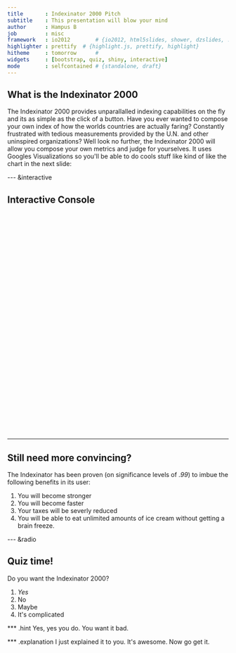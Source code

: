 ```yaml
---
title       : Indexinator 2000 Pitch
subtitle    : This presentation will blow your mind
author      : Hampus B
job         : misc
framework   : io2012        # {io2012, html5slides, shower, dzslides, ...}
highlighter : prettify  # {highlight.js, prettify, highlight}
hitheme     : tomorrow      # 
widgets     : [bootstrap, quiz, shiny, interactive]           
mode        : selfcontained # {standalone, draft}
---
```


## What is the Indexinator 2000

The Indexinator 2000 provides unparallalled indexing capabilities on the fly and its as simple as the click of a button. Have you ever wanted to compose your own index of how the worlds countries are actually faring? Constantly frustrated with tedious measurements provided by the U.N. and other uninspired organizations? Well look no further, the Indexinator 2000 will allow you compose your own metrics and judge for yourselves. It uses Googles Visualizations so you'll be able to do cools stuff like kind of like the chart in the next slide:

--- &interactive

## Interactive Console

<!-- MotionChart generated in R 3.1.0 by googleVis 0.5.2 package -->
<!-- Wed Jun 18 17:05:17 2014 -->


<!-- jsHeader -->
<script type="text/javascript">
 
// jsData 
function gvisDataMotionChartID1e5a232e4e8c () {
var data = new google.visualization.DataTable();
var datajson =
[
 [
 "Apples",
2008,
"West",
98,
78,
20,
"2008-12-31" 
],
[
 "Apples",
2009,
"West",
111,
79,
32,
"2009-12-31" 
],
[
 "Apples",
2010,
"West",
89,
76,
13,
"2010-12-31" 
],
[
 "Oranges",
2008,
"East",
96,
81,
15,
"2008-12-31" 
],
[
 "Bananas",
2008,
"East",
85,
76,
9,
"2008-12-31" 
],
[
 "Oranges",
2009,
"East",
93,
80,
13,
"2009-12-31" 
],
[
 "Bananas",
2009,
"East",
94,
78,
16,
"2009-12-31" 
],
[
 "Oranges",
2010,
"East",
98,
91,
7,
"2010-12-31" 
],
[
 "Bananas",
2010,
"East",
81,
71,
10,
"2010-12-31" 
] 
];
data.addColumn('string','Fruit');
data.addColumn('number','Year');
data.addColumn('string','Location');
data.addColumn('number','Sales');
data.addColumn('number','Expenses');
data.addColumn('number','Profit');
data.addColumn('string','Date');
data.addRows(datajson);
return(data);
}
 
// jsDrawChart
function drawChartMotionChartID1e5a232e4e8c() {
var data = gvisDataMotionChartID1e5a232e4e8c();
var options = {};
options["width"] =    600;
options["height"] =    500;

    var chart = new google.visualization.MotionChart(
    document.getElementById('MotionChartID1e5a232e4e8c')
    );
    chart.draw(data,options);
    

}
  
 
// jsDisplayChart
(function() {
var pkgs = window.__gvisPackages = window.__gvisPackages || [];
var callbacks = window.__gvisCallbacks = window.__gvisCallbacks || [];
var chartid = "motionchart";
  
// Manually see if chartid is in pkgs (not all browsers support Array.indexOf)
var i, newPackage = true;
for (i = 0; newPackage && i < pkgs.length; i++) {
if (pkgs[i] === chartid)
newPackage = false;
}
if (newPackage)
  pkgs.push(chartid);
  
// Add the drawChart function to the global list of callbacks
callbacks.push(drawChartMotionChartID1e5a232e4e8c);
})();
function displayChartMotionChartID1e5a232e4e8c() {
  var pkgs = window.__gvisPackages = window.__gvisPackages || [];
  var callbacks = window.__gvisCallbacks = window.__gvisCallbacks || [];
  window.clearTimeout(window.__gvisLoad);
  // The timeout is set to 100 because otherwise the container div we are
  // targeting might not be part of the document yet
  window.__gvisLoad = setTimeout(function() {
  var pkgCount = pkgs.length;
  google.load("visualization", "1", { packages:pkgs, callback: function() {
  if (pkgCount != pkgs.length) {
  // Race condition where another setTimeout call snuck in after us; if
  // that call added a package, we must not shift its callback
  return;
}
while (callbacks.length > 0)
callbacks.shift()();
} });
}, 100);
}
 
// jsFooter
</script>
 
<!-- jsChart -->  
<script type="text/javascript" src="https://www.google.com/jsapi?callback=displayChartMotionChartID1e5a232e4e8c"></script>
 
<!-- divChart -->
  
<div id="MotionChartID1e5a232e4e8c"
  style="width: 600px; height: 500px;">
</div>


---

## Still need more convincing?

The Indexinator has been proven (on significance levels of *.99*) to imbue the following benefits in its user:

1. You will become stronger
2. You will become faster
3. Your taxes will be severly reduced
4. You will be able to eat unlimited amounts of ice cream without getting a brain freeze.

--- &radio

## Quiz time! 

Do you want the Indexinator 2000?

1. _Yes_
2. No
3. Maybe
4. It's complicated

*** .hint
Yes, yes you do. You want it bad.

*** .explanation
I just explained it to you. It's awesome. Now go get it.

